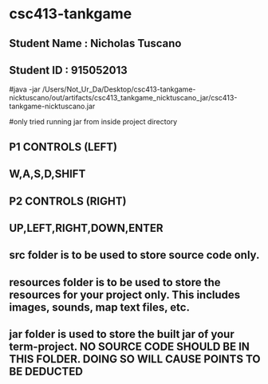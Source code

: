 # csc413-tankgame

## Student Name  : Nicholas Tuscano
## Student ID    : 915052013

#java -jar /Users/Not_Ur_Da/Desktop/csc413-tankgame-nicktuscano/out/artifacts/csc413_tankgame_nicktuscano_jar/csc413-tankgame-nicktuscano.jar

#only tried running jar from inside project directory

## P1 CONTROLS (LEFT)
## W,A,S,D,SHIFT

## P2 CONTROLS (RIGHT)
## UP,LEFT,RIGHT,DOWN,ENTER

## src folder is to be used to store source code only.

## resources folder is to be used to store the resources for your project only. This includes images, sounds, map text files, etc.

## jar folder is used to store the built jar of your term-project. NO SOURCE CODE SHOULD BE IN THIS FOLDER. DOING SO WILL CAUSE POINTS TO BE DEDUCTED
